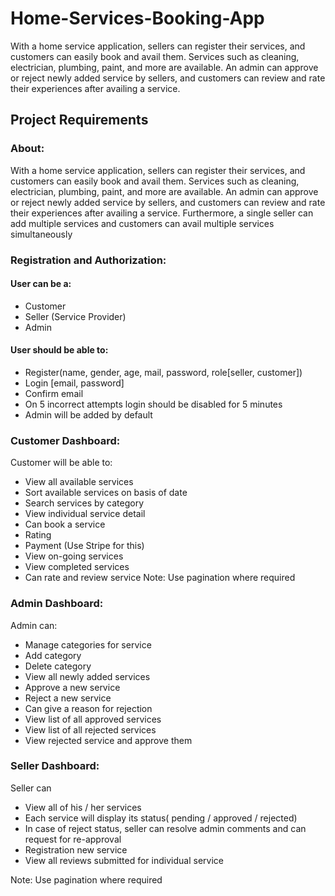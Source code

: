 # Home-Services-Booking-App
With a home service application, sellers can register their services, and customers can easily book and avail them. Services such as cleaning, electrician, plumbing, paint, and more are available. An admin can approve or reject newly added service by sellers, and customers can review and rate their experiences after availing a service.

## Project Requirements
### About:
With a home service application, sellers can register their services, and customers can easily book and avail them. Services such as cleaning, electrician, plumbing, paint, and more are available. An admin can approve or reject newly added service by sellers, and customers can review and rate their experiences after availing a service. 
Furthermore, a single seller can add multiple services and customers can avail multiple services simultaneously

### Registration and Authorization:
#### User can be a: 
- Customer
- Seller (Service Provider)
- Admin

#### User should be able to:
- Register(name, gender, age, mail, password, role[seller, customer])
- Login [email, password]
- Confirm email 
- On 5 incorrect attempts login should be disabled for 5 minutes
- Admin will be added by default

### Customer Dashboard:
Customer will be able to:
- View all available services
- Sort available services on basis of date
- Search services by category
- View individual service detail 
- Can book a service
- Rating
- Payment (Use Stripe for this)
- View on-going services
- View completed services
- Can rate and review service
Note: Use pagination where required

### Admin Dashboard:
Admin can:
- Manage categories for service
- Add category
- Delete category 
- View all newly added services
- Approve a new service 
- Reject a new service
- Can give a reason for rejection
- View list of all approved services
- View list of all rejected services
- View rejected service and approve them

### Seller Dashboard:
Seller can
- View all of his / her services
- Each service will display its status( pending / approved / rejected)
- In case of reject status, seller can resolve admin comments and can request for re-approval
- Registration new service
- View all reviews submitted for individual service

Note: Use pagination where required
